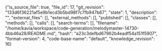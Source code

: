 {"is_source_file": true, "file_id": 17, "git_revision": "133d6f36221af5e9b1ecd3b5bd98f7c7fb947b67", "state": 1, "description": "", "external_files": [], "external_methods": [], "published": [], "classes": [], "methods": [], "calls": [], "search-terms": [], "filename": "/home/kavia/workspace/code-generation/melodymaster-14730-4bb46a28/README.md", "hash": "a23c3defbd67962b4eadf54a151f5907", "format-version": 4, "code-base-name": "default", "knowledge_revision": 16}